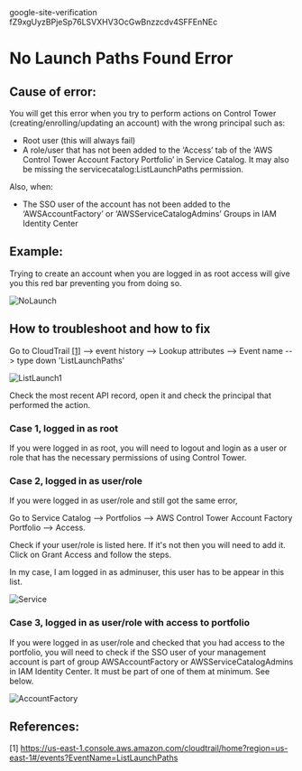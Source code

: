 <meta name="google-site-verification" content="fZ9xgUyzBPjeSp76LSVXHV3OcGwBnzzcdv4SFFEnNEc" />
google-site-verification fZ9xgUyzBPjeSp76LSVXHV3OcGwBnzzcdv4SFFEnNEc

# No Launch Paths Found Error



## Cause of error:
You will get this error when you try to perform actions on Control Tower (creating/enrolling/updating an account) with the wrong principal such as:
+ Root user (this will always fail)
+ A role/user that has not been added to the ‘Access’ tab of the ‘AWS Control Tower Account Factory Portfolio’ in Service Catalog. It may also be missing the servicecatalog:ListLaunchPaths permission.

Also, when:
+ The SSO user of the account has not been added to the ‘AWSAccountFactory’ or ‘AWSServiceCatalogAdmins’ Groups in IAM Identity Center

## Example:
Trying to create an account when you are logged in as root access will give you this red bar preventing you from doing so.

![NoLaunch](https://github.com/Luchiap/Control-tower_No-Launch-Paths-Found-Error/assets/83933068/808ebc46-fc1d-40e3-b831-16483063799c)


## How to troubleshoot and how to fix

Go to CloudTrail [[1]](https://us-east-1.console.aws.amazon.com/cloudtrail/home?region=us-east-1#/events?EventName=ListLaunchPaths) --> event history --> Lookup attributes --> Event name --> type down 'ListLaunchPaths'

![ListLaunch1](https://github.com/Luchiap/Control-tower_No-Launch-Paths-Found-Error/assets/83933068/9b26351e-5626-43c7-94d0-417f635b33b1)

Check the most recent API record, open it and check the principal that performed the action. 

### Case 1, logged in as root

If you were logged in as root, you will need to logout and login as a user or role that has the necessary permissions of using Control Tower.

### Case 2, logged in as user/role

If you were logged in as user/role and still got the same error, 

Go to Service Catalog --> Portfolios --> AWS Control Tower Account Factory Portfolio --> Access.

Check if your user/role is listed here. If it's not then you will need to add it. Click on Grant Access and follow the steps.

In my case, I am logged in as adminuser, this user has to be appear in this list.

![Service](https://github.com/Luchiap/Control-tower_No-Launch-Paths-Found-Error/assets/83933068/0601bc18-5ffe-4251-a205-643c3e6a3b81)

### Case 3, logged in as user/role with access to portfolio

If you were logged in as user/role and checked that you had access to the portfolio, you will need to check if the SSO user of your management account is part of group AWSAccountFactory or AWSServiceCatalogAdmins in IAM Identity Center. It must be part of one of them at minimum. 
See below.

![AccountFactory](https://github.com/Luchiap/Control-tower_No-Launch-Paths-Found-Error/assets/83933068/566dd886-ea54-4976-99a2-d1cfc7dad2d2)






## References:

[1] https://us-east-1.console.aws.amazon.com/cloudtrail/home?region=us-east-1#/events?EventName=ListLaunchPaths
